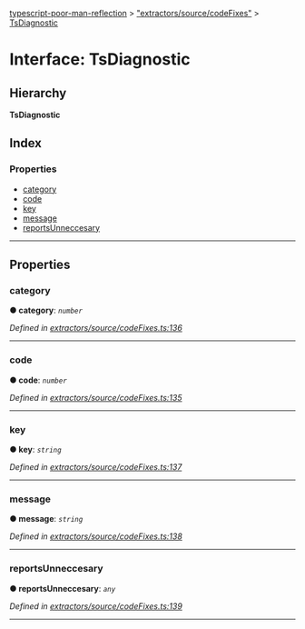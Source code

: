 [typescript-poor-man-reflection](../README.md) > ["extractors/source/codeFixes"](../modules/_extractors_source_codefixes_.md) > [TsDiagnostic](../interfaces/_extractors_source_codefixes_.tsdiagnostic.md)

# Interface: TsDiagnostic

## Hierarchy

**TsDiagnostic**

## Index

### Properties

* [category](_extractors_source_codefixes_.tsdiagnostic.md#category)
* [code](_extractors_source_codefixes_.tsdiagnostic.md#code)
* [key](_extractors_source_codefixes_.tsdiagnostic.md#key)
* [message](_extractors_source_codefixes_.tsdiagnostic.md#message)
* [reportsUnneccesary](_extractors_source_codefixes_.tsdiagnostic.md#reportsunneccesary)

---

## Properties

<a id="category"></a>

###  category

**● category**: *`number`*

*Defined in [extractors/source/codeFixes.ts:136](https://github.com/cancerberoSgx/typescript-poor-man-reflection/blob/b99ab34/src/extractors/source/codeFixes.ts#L136)*

___
<a id="code"></a>

###  code

**● code**: *`number`*

*Defined in [extractors/source/codeFixes.ts:135](https://github.com/cancerberoSgx/typescript-poor-man-reflection/blob/b99ab34/src/extractors/source/codeFixes.ts#L135)*

___
<a id="key"></a>

###  key

**● key**: *`string`*

*Defined in [extractors/source/codeFixes.ts:137](https://github.com/cancerberoSgx/typescript-poor-man-reflection/blob/b99ab34/src/extractors/source/codeFixes.ts#L137)*

___
<a id="message"></a>

###  message

**● message**: *`string`*

*Defined in [extractors/source/codeFixes.ts:138](https://github.com/cancerberoSgx/typescript-poor-man-reflection/blob/b99ab34/src/extractors/source/codeFixes.ts#L138)*

___
<a id="reportsunneccesary"></a>

###  reportsUnneccesary

**● reportsUnneccesary**: *`any`*

*Defined in [extractors/source/codeFixes.ts:139](https://github.com/cancerberoSgx/typescript-poor-man-reflection/blob/b99ab34/src/extractors/source/codeFixes.ts#L139)*

___


